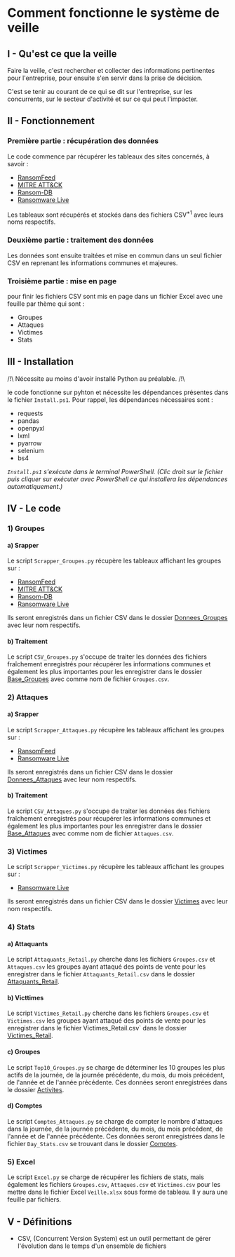 # Comment fonctionne le système de veille

## I - Qu'est ce que la veille

Faire la veille, c'est rechercher et collecter des informations pertinentes pour l'entreprise, pour ensuite s'en servir dans la prise de décision. 

C'est se tenir au courant de ce qui se dit sur l'entreprise, sur les concurrents, sur le secteur d'activité et sur ce qui peut l'impacter.

## II - Fonctionnement

### Première partie : récupération des données 

Le code commence par récupérer les tableaux des sites concernés, à savoir :

- [RansomFeed](https://ransomfeed.it/)
- [MITRE ATT&CK](https://attack.mitre.org/)
- [Ransom-DB](https://www.ransom-db.com/)
- [Ransomware Live](https://www.ransomware.live/#/)

Les tableaux sont récupérés et stockés dans des fichiers CSV<sup>*1</sup> avec leurs noms respectifs.

### Deuxième partie : traitement des données

Les données sont ensuite traitées et mise en commun dans un seul fichier CSV en reprenant les informations communes et majeures.

### Troisième partie : mise en page

pour finir les fichiers CSV sont mis en page dans un fichier Excel avec une feuille par thème qui sont :

- Groupes
- Attaques
- Victimes 
- Stats

## III - Installation

/!\\ Nécessite au moins d'avoir installé Python au préalable. /!\\

le code fonctionne sur pyhton et nécessite les dépendances présentes dans le fichier `Install.ps1`. Pour rappel, les dépendances nécessaires sont :

- requests
- pandas
- openpyxl
- lxml
- pyarrow
- selenium
- bs4

*`Install.ps1` s'exécute dans le terminal PowerShell. (Clic droit sur le fichier puis cliquer sur exécuter avec PowerShell ce qui installera les dépendances automatiquement.)* 

## IV - Le code

### 1) Groupes

#### a) Srapper

Le script `Scrapper_Groupes.py` récupère les tableaux affichant les groupes sur :

- [RansomFeed](https://raw.githubusercontent.com/nuke86/ransomFeed/main/groups.json)
- [MITRE ATT&CK](https://attack.mitre.org/groups/)
- [Ransom-DB](https://www.ransom-db.com/ransomware-groups)
- [Ransomware Live](https://raw.githubusercontent.com/JMousqueton/ransomware.live/main/groups.json)

Ils seront enregistrés dans un fichier CSV dans le dossier [Donnees_Groupes](CSV/Groupes/Donnees_Groupes) avec leur nom respectifs.


#### b) Traitement 

Le script `CSV_Groupes.py` s'occupe de traiter les données des fichiers fraîchement enregistrés pour récupérer les informations communes et également les plus importantes pour les enregistrer dans le dossier [Base_Groupes](CSV/Groupes/Base_Groupes/Groupes.csv) avec comme nom de fichier `Groupes.csv`. 

### 2) Attaques


#### a) Srapper

Le script `Scrapper_Attaques.py` récupère les tableaux affichant les groupes sur :

- [RansomFeed](https://raw.githubusercontent.com/nuke86/ransomFeed/main/posts.json)
- [Ransomware Live](https://data.ransomware.live/posts.json)

Ils seront enregistrés dans un fichier CSV dans le dossier [Donnees_Attaques](CSV/Attaques/Donnees_Attaques) avec leur nom respectifs.


#### b) Traitement 

Le script `CSV_Attaques.py` s'occupe de traiter les données des fichiers fraîchement enregistrés pour récupérer les informations communes et également les plus importantes pour les enregistrer dans le dossier [Base_Attaques](CSV/Attaques/Base_Attaques/Attaques.csv) avec comme nom de fichier `Attaques.csv`. 

### 3) Victimes

Le script `Scrapper_Victimes.py` récupère les tableaux affichant les groupes sur :

- [Ransomware Live](https://raw.githubusercontent.com/Casualtek/Cyberwatch/main/cyberattacks.json)

Ils seront enregistrés dans un fichier CSV dans le dossier [Victimes](CSV/Victimes) avec leur nom respectifs.


### 4) Stats

#### a) Attaquants

Le script `Attaquants_Retail.py` cherche dans les fichiers `Groupes.csv` et `Attaques.csv` les groupes ayant attaqué des points de vente pour les enregistrer dans le fichier `Attaquants_Retail.csv` dans le dossier [Attaquants_Retail](CSV/Stats/Attaquants_Retail).

#### b) Victtimes

Le script `Victimes_Retail.py` cherche dans les fichiers `Groupes.csv` et `Victimes.csv` les groupes ayant attaqué des points de vente pour les enregistrer dans le fichier Victimes_Retail.csv` dans le dossier [Victimes_Retail](CSV/Stats/Victimes_Retail).

#### c) Groupes

Le script `Top10_Groupes.py` se charge de déterminer les 10 groupes les plus actifs de la journée, de la journée précédente, du mois, du mois précédent, de l'année et de l'année précédente. Ces données seront enregistrées dans le dossier [Activites](CSV/Stats/Activites).

#### d) Comptes

Le script `Comptes_Attaques.py` se charge de compter le nombre d'attaques dans la journée, de la journée précédente, du mois, du mois précédent, de l'année et de l'année précédente. Ces données seront enregistrées dans le fichier `Day_Stats.csv` se trouvant dans le dossier [Comptes](CSV/Stats/Comptes).

### 5) Excel

Le script `Excel.py` se charge de récupérer les fichiers de stats, mais également les fichiers `Groupes.csv`, `Attaques.csv` et `Victimes.csv` pour les mettre dans le fichier Excel `Veille.xlsx` sous forme de tableau. Il y aura une feuille par fichiers.

## V - Définitions

- CSV, (Concurrent Version System) est un outil permettant de gérer l'évolution dans le temps d'un ensemble de fichiers


